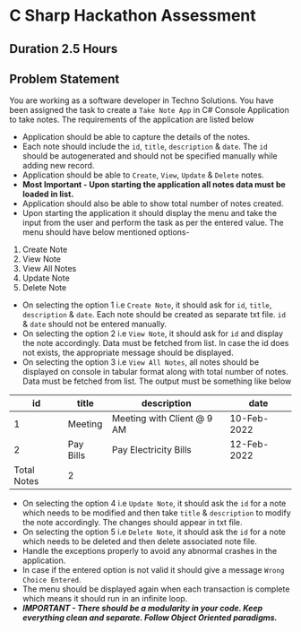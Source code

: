 # C Sharp Hackathon Assessment

## Duration 2.5 Hours

## Problem Statement

You are working as a software developer in Techno Solutions. You have been assigned the task to create a `Take Note App` in C# Console Application to take notes. The requirements of the application are listed below

- Application should be able to capture the details of the notes.
- Each note should include the `id`, `title`, `description` & `date`. The `id` should be autogenerated and should not be specified manually while adding new record.
- Application should be able to `Create`, `View`, `Update` & `Delete` notes.
- **Most Important - Upon starting the application all notes data must be loaded in list.**
- Application should also be able to show total number of notes created.
- Upon starting the application it should display the menu and take the input from the user and perform the task as per the entered value. The menu should have below mentioned options-
1. Create Note
2. View Note
3. View All Notes
4. Update Note
5. Delete Note

- On selecting the option 1 i.e `Create Note`, it should ask for `id`, `title`, `description` & `date`. Each note should be created as separate txt file. `id` & `date` should not be entered manually.
- On selecting the option 2 i.e `View Note`, it should ask for `id` and display the note accordingly. Data must be fetched from list. In case the id does not exists, the appropriate message should be displayed.
- On selecting the option 3 i.e `View All Notes`, all notes should be displayed on console in tabular format along with total number of notes. Data must be fetched from list. The output must be something like below

| id  | title    | description   | date |
|-----|----------|---------------|------- |
| 1   | Meeting  | Meeting with Client @ 9 AM | 10-Feb-2022 |
| 2   | Pay Bills| Pay Electricity Bills | 12-Feb-2022 |
|Total Notes | 2

- On selecting the option 4 i.e `Update Note`, it should ask the `id` for a note which needs to be modified and then take `title` & `description` to modify the note accordingly. The changes should appear in txt file.
- On selecting the option 5 i.e `Delete Note`, it should ask the `id` for a note which needs to be deleted and then delete associated note file.
- Handle the exceptions properly to avoid any abnormal crashes in the application.
- In case if the entered option is not valid it should give a message `Wrong Choice Entered`.
- The menu should be displayed again when each transaction is complete which means it should run in an infinite loop.
- ***IMPORTANT - There should be a modularity in your code. Keep everything clean and separate. Follow Object Oriented paradigms.***
